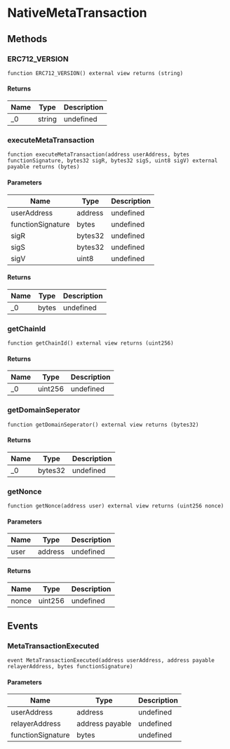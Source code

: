 # NativeMetaTransaction









## Methods

### ERC712_VERSION

```solidity
function ERC712_VERSION() external view returns (string)
```






#### Returns

| Name | Type | Description |
|---|---|---|
| _0 | string | undefined |

### executeMetaTransaction

```solidity
function executeMetaTransaction(address userAddress, bytes functionSignature, bytes32 sigR, bytes32 sigS, uint8 sigV) external payable returns (bytes)
```





#### Parameters

| Name | Type | Description |
|---|---|---|
| userAddress | address | undefined |
| functionSignature | bytes | undefined |
| sigR | bytes32 | undefined |
| sigS | bytes32 | undefined |
| sigV | uint8 | undefined |

#### Returns

| Name | Type | Description |
|---|---|---|
| _0 | bytes | undefined |

### getChainId

```solidity
function getChainId() external view returns (uint256)
```






#### Returns

| Name | Type | Description |
|---|---|---|
| _0 | uint256 | undefined |

### getDomainSeperator

```solidity
function getDomainSeperator() external view returns (bytes32)
```






#### Returns

| Name | Type | Description |
|---|---|---|
| _0 | bytes32 | undefined |

### getNonce

```solidity
function getNonce(address user) external view returns (uint256 nonce)
```





#### Parameters

| Name | Type | Description |
|---|---|---|
| user | address | undefined |

#### Returns

| Name | Type | Description |
|---|---|---|
| nonce | uint256 | undefined |



## Events

### MetaTransactionExecuted

```solidity
event MetaTransactionExecuted(address userAddress, address payable relayerAddress, bytes functionSignature)
```





#### Parameters

| Name | Type | Description |
|---|---|---|
| userAddress  | address | undefined |
| relayerAddress  | address payable | undefined |
| functionSignature  | bytes | undefined |



